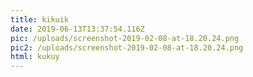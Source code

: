 ```yaml
---
title: kikuik
date: 2019-06-13T13:37:54.116Z
pic: /uploads/screenshot-2019-02-08-at-18.20.24.png
pic2: /uploads/screenshot-2019-02-08-at-18.20.24.png
html: kukuy
---
```


